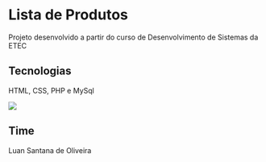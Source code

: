 <h1>Lista de Produtos</h1>

<p>Projeto desenvolvido a partir do curso de Desenvolvimento de Sistemas da ETEC</p>

## Tecnologias

<p> HTML, CSS, PHP e MySql</p>

<div>
<img src="https://w7.pngwing.com/pngs/862/783/png-transparent-web-development-php-mysql-html-xampp-logo-miscellaneous-blue-text.png">
</div>

## Time

<p>Luan Santana de Oliveira</p>
